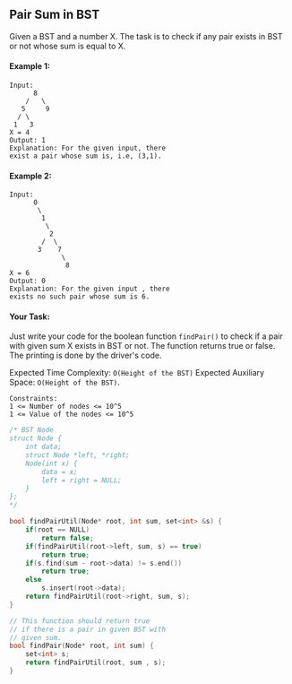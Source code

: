 ## Pair Sum in BST

Given a BST and a number X. The task is to check if any pair exists in BST or not whose sum is equal to X.

#### Example 1:

```
Input:
      8
    /   \
   5     9
  / \
 1   3
X = 4
Output: 1
Explanation: For the given input, there
exist a pair whose sum is, i.e, (3,1).
```

#### Example 2:

```
Input:
      0
       \
        1
         \
          2
        /  \
       3    7
             \
              8
X = 6
Output: 0
Explanation: For the given input , there
exists no such pair whose sum is 6.
```

#### Your Task:

Just write your code for the boolean function `findPair()` to check if a pair with given sum X exists in BST or not. The function returns true or false. The printing is done by the driver's code.

Expected Time Complexity: `O(Height of the BST)`
Expected Auxiliary Space: `O(Height of the BST)`.

```
Constraints:
1 <= Number of nodes <= 10^5
1 <= Value of the nodes <= 10^5
```

```c++
/* BST Node
struct Node {
    int data;
    struct Node *left, *right;
    Node(int x) {
        data = x;
        left = right = NULL;
    }
};
*/

bool findPairUtil(Node* root, int sum, set<int> &s) {
    if(root == NULL)
        return false;
    if(findPairUtil(root->left, sum, s) == true)
        return true;
    if(s.find(sum - root->data) != s.end())
        return true;
    else
        s.insert(root->data);
    return findPairUtil(root->right, sum, s);
}

// This function should return true
// if there is a pair in given BST with
// given sum.
bool findPair(Node* root, int sum) {
    set<int> s;
    return findPairUtil(root, sum , s);
}
```
